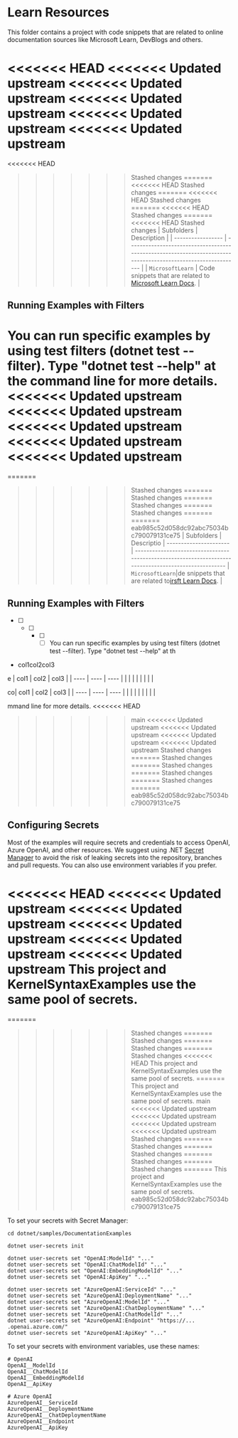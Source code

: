 # Learn Resources

This folder contains a project with code snippets that are related to online documentation sources like Microsoft Learn, DevBlogs and others.

<<<<<<< HEAD
<<<<<<< Updated upstream
<<<<<<< Updated upstream
<<<<<<< Updated upstream
<<<<<<< Updated upstream
<<<<<<< Updated upstream
=======
<<<<<<< HEAD
>>>>>>> Stashed changes
=======
<<<<<<< HEAD
>>>>>>> Stashed changes
=======
<<<<<<< HEAD
>>>>>>> Stashed changes
=======
<<<<<<< HEAD
>>>>>>> Stashed changes
=======
<<<<<<< HEAD
>>>>>>> Stashed changes
| Subfolders        | Description                                                                                                   |
| ----------------- | ------------------------------------------------------------------------------------------------------------- |
| `MicrosoftLearn`  | Code snippets that are related to [Microsoft Learn Docs](https://learn.microsoft.com/en-us/semantic-kernel/). |

## Running Examples with Filters

You can run specific examples by using test filters (dotnet test --filter).
Type "dotnet test --help" at the command line for more details.
<<<<<<< Updated upstream
<<<<<<< Updated upstream
<<<<<<< Updated upstream
<<<<<<< Updated upstream
<<<<<<< Updated upstream
=======
=======
>>>>>>> Stashed changes
=======
>>>>>>> Stashed changes
=======
>>>>>>> Stashed changes
=======
>>>>>>> Stashed changes
=======
=======
>>>>>>> eab985c52d058dc92abc75034bc790079131ce75
| Subfolders             | Descriptio
| ---------------------- | -----------------------------------------------------------------------------------------------------
| `MicrosoftLearn`|de snippets that are related to[irsft Learn Docs](https://learn.microsoft.com/en-us/semantic-kernel/). |

## Running Examples with Filters

* [ ] * [ ] * [ ] * [ ] You can run specific examples by using test filters (dotnet test --filter).
        Type "dotnet test --help" at th

* col1col2col3

e | col1 | col2 | col3 |
  | ---- | ---- | ---- |
  |      |      |      |
  |      |      |      |

  co| col1 | col2 | col3 |
  | ---- | ---- | ---- |
  |      |      |      |
  |      |      |      |

  mmand line for more details.
<<<<<<< HEAD
>>>>>>> main
<<<<<<< Updated upstream
<<<<<<< Updated upstream
<<<<<<< Updated upstream
<<<<<<< Updated upstream
>>>>>>> Stashed changes
=======
>>>>>>> Stashed changes
=======
>>>>>>> Stashed changes
=======
>>>>>>> Stashed changes
=======
>>>>>>> Stashed changes
=======
>>>>>>> eab985c52d058dc92abc75034bc790079131ce75

## Configuring Secrets

Most of the examples will require secrets and credentials to access OpenAI, Azure OpenAI,
and other resources. We suggest using .NET
[Secret Manager](https://learn.microsoft.com/aspnet/core/security/app-secrets)
to avoid the risk of leaking secrets into the repository, branches and pull requests.
You can also use environment variables if you prefer.

<<<<<<< HEAD
<<<<<<< Updated upstream
<<<<<<< Updated upstream
<<<<<<< Updated upstream
<<<<<<< Updated upstream
<<<<<<< Updated upstream
This project and KernelSyntaxExamples use the same pool of secrets. 
=======
=======
>>>>>>> Stashed changes
=======
>>>>>>> Stashed changes
=======
>>>>>>> Stashed changes
=======
>>>>>>> Stashed changes
<<<<<<< HEAD
This project and KernelSyntaxExamples use the same pool of secrets. 
=======
This project and KernelSyntaxExamples use the same pool of secrets.
>>>>>>> main
<<<<<<< Updated upstream
<<<<<<< Updated upstream
<<<<<<< Updated upstream
<<<<<<< Updated upstream
>>>>>>> Stashed changes
=======
>>>>>>> Stashed changes
=======
>>>>>>> Stashed changes
=======
>>>>>>> Stashed changes
=======
>>>>>>> Stashed changes
=======
This project and KernelSyntaxExamples use the same pool of secrets.
>>>>>>> eab985c52d058dc92abc75034bc790079131ce75

To set your secrets with Secret Manager:

```
cd dotnet/samples/DocumentationExamples

dotnet user-secrets init

dotnet user-secrets set "OpenAI:ModelId" "..."
dotnet user-secrets set "OpenAI:ChatModelId" "..."
dotnet user-secrets set "OpenAI:EmbeddingModelId" "..."
dotnet user-secrets set "OpenAI:ApiKey" "..."

dotnet user-secrets set "AzureOpenAI:ServiceId" "..."
dotnet user-secrets set "AzureOpenAI:DeploymentName" "..."
dotnet user-secrets set "AzureOpenAI:ModelId" "..."
dotnet user-secrets set "AzureOpenAI:ChatDeploymentName" "..."
dotnet user-secrets set "AzureOpenAI:ChatModelId" "..."
dotnet user-secrets set "AzureOpenAI:Endpoint" "https://... .openai.azure.com/"
dotnet user-secrets set "AzureOpenAI:ApiKey" "..."
```

To set your secrets with environment variables, use these names:

```
# OpenAI
OpenAI__ModelId
OpenAI__ChatModelId
OpenAI__EmbeddingModelId
OpenAI__ApiKey

# Azure OpenAI
AzureOpenAI__ServiceId
AzureOpenAI__DeploymentName
AzureOpenAI__ChatDeploymentName
AzureOpenAI__Endpoint
AzureOpenAI__ApiKey
```

